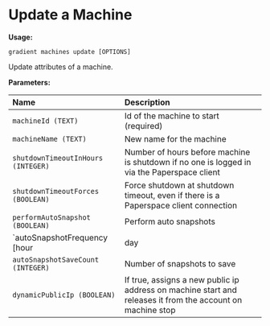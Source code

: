 # Update a Machine

**Usage:** 

`gradient machines update [OPTIONS]`

Update attributes of a machine.

**Parameters:**

| Name | Description |
| :--- | :--- |
| `machineId (TEXT)` | Id of the machine to start \(required\) |
| `machineName (TEXT)` | New name for the machine |
| `shutdownTimeoutInHours (INTEGER)` | Number of hours before machine is shutdown if no one is logged in via the Paperspace client |
| `shutdownTimeoutForces (BOOLEAN)` | Force shutdown at shutdown timeout, even if there is a Paperspace client connection |
| `performAutoSnapshot (BOOLEAN)` | Perform auto snapshots |
| `autoSnapshotFrequency [hour|day|week|null]` | Frequency at which to automatically create a snapshot of the machine |
| `autoSnapshotSaveCount (INTEGER)` | Number of snapshots to save |
| `dynamicPublicIp (BOOLEAN)` | If true, assigns a new public ip address on machine start and releases it from the account on machine stop |

